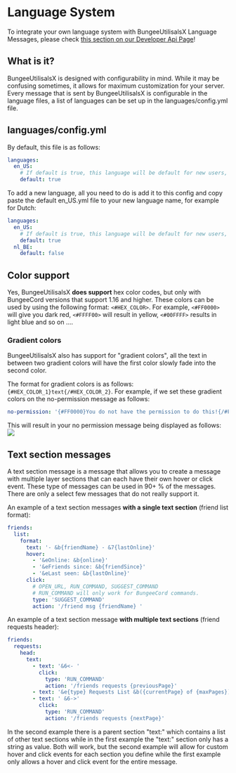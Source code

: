 # Language System

To integrate your own language system with BungeeUtilisalsX Language Messages, please check [this section on our Developer Api Page](api.md#custom-language-integration)!

## What is it?
BungeeUtilisalsX is designed with configurability in mind. While it may be confusing sometimes, it allows for maximum customization for your server.
Every message that is sent by BungeeUtilisalsX is configurable in the language files, a list of languages can be set up in the languages/config.yml file.

## languages/config.yml
By default, this file is as follows:
```yaml
languages:
  en_US:
    # If default is true, this language will be default for new users, if false, users will be able to select it.
    default: true
```

To add a new language, all you need to do is add it to this config and copy paste the default en_US.yml file to your new language name, for example for Dutch:
```yaml
languages:
  en_US:
    # If default is true, this language will be default for new users, if false, users will be able to select it.
    default: true
  nl_BE:
    default: false
```

## Color support
Yes, BungeeUtilisalsX **does support** hex color codes, but only with BungeeCord versions that support 1.16 and higher. These colors can be used by using the following format:
`<#HEX_COLOR>`. For example, `<#FF0000>` will give you dark red, `<#FFFF00>` will result in yellow, `<#00FFFF>` results in light blue and so on ....

### Gradient colors
BungeeUtilisalsX also has support for "gradient colors", all the text in between two gradient colors will have the first color slowly fade into the second color.

The format for gradient colors is as follows: `{#HEX_COLOR_1}text{/#HEX_COLOR_2}`. For example, if we set these gradient colors on the no-permission message as follows:
```yaml
no-permission: '{#FF0000}You do not have the permission to do this!{/#FFAE00}'
```
This will result in your no permission message being displayed as follows: <br />
![](https://i.imgur.com/NXh1Fby.png)

## Text section messages
A text section message is a message that allows you to create a message with multiple layer sections that can each have their own hover or click event.
These type of messages can be used in 90+ % of the messages. There are only a select few messages that do not really support it.

An example of a text section messages **with a single text section** (friend list format):
```yaml
friends:
  list:
    format:
      text: '- &b{friendName} - &7{lastOnline}'
      hover:
        - '&eOnline: &b{online}'
        - '&eFriends since: &b{friendSince}'
        - '&eLast seen: &b{lastOnline}'
      click:
        # OPEN_URL, RUN_COMMAND, SUGGEST_COMMAND
        # RUN_COMMAND will only work for BungeeCord commands.
        type: 'SUGGEST_COMMAND'
        action: '/friend msg {friendName} '
```

An example of a text section message **with multiple text sections** (friend requests header):
```yaml
friends:
  requests:
    head:
      text:
        - text: '&6<- '
          click:
            type: 'RUN_COMMAND'
            action: '/friends requests {previousPage}'
        - text: '&e{type} Requests List &b({currentPage} of {maxPages})'
        - text: ' &6->'
          click:
            type: 'RUN_COMMAND'
            action: '/friends requests {nextPage}'
```

In the second example there is a parent section "text:" which contains a list of other text sections while in the first example the "text:" section only has a string as value.
Both will work, but the second example will allow for custom hover and click events for each section you define while the first example only allows a hover and click event for the entire message.
